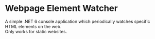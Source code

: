 # Webpage Element Watcher   
A simple .NET 6 console application which periodically watches specific HTML elements on the web.  
Only works for static websites.  
